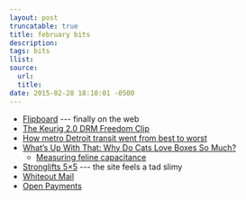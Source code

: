 ```yaml
---
layout: post
truncatable: true
title: february bits
description:
tags: bits
llist:
source:
  url:
  title:
date: 2015-02-28 18:10:01 -0500
---
```

* [Flipboard] --- finally on the web
* [The Keurig 2.0 DRM Freedom Clip][keurig]
* [How metro Detroit transit went from best to worst][detTans]
* [What’s Up With That: Why Do Cats Love Boxes So Much?][catBox]
   * [Measuring feline capacitance][justBecause]
* [Stronglifts 5×5][5x5] --- the site feels a tad slimy
* [Whiteout Mail][whiteO]
* [Open Payments][op]

[flipboard]: https://flipboard.com
[keurig]: https://www.gourmet-coffee.com/Keurig-DRM-Freedom-Clip.html
[detTans]: http://www.freep.com/story/news/local/2015/02/06/michigan-detroit-public-transit/22926133/
[catBox]: http://www.wired.com/2015/02/whats-up-with-cats-and-boxes/
[justBecause]: https://electronics.stackexchange.com/questions/152090/measuring-feline-capacitance
[5x5]: http://stronglifts.com/5x5/
[whiteO]: https://whiteout.io/
[op]: https://openpaymentsdata.cms.gov/ "does big pharma own your doctor?"
